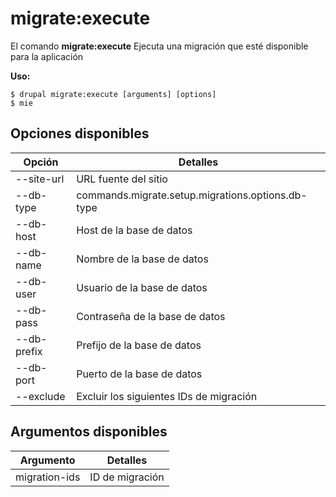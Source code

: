 # migrate:execute
El comando **migrate:execute** Ejecuta una migración que esté disponible para la aplicación

**Uso:**
```
$ drupal migrate:execute [arguments] [options] 
$ mie  
```

## Opciones disponibles
Opción | Detalles
-------|-------------
--site-url | URL fuente del sitio
--db-type | commands.migrate.setup.migrations.options.db-type
--db-host | Host de la base de datos
--db-name | Nombre de la base de datos
--db-user | Usuario de la base de datos
--db-pass | Contraseña de la base de datos
--db-prefix | Prefijo de la base de datos
--db-port | Puerto de la base de datos
--exclude | Excluir los siguientes IDs de migración

## Argumentos disponibles
Argumento | Detalles
---------|-------------
migration-ids | ID de migración
